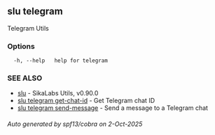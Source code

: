 ## slu telegram

Telegram Utils

### Options

```
  -h, --help   help for telegram
```

### SEE ALSO

* [slu](slu.md)	 - SikaLabs Utils, v0.90.0
* [slu telegram get-chat-id](slu_telegram_get-chat-id.md)	 - Get Telegram chat ID
* [slu telegram send-message](slu_telegram_send-message.md)	 - Send a message to a Telegram chat

###### Auto generated by spf13/cobra on 2-Oct-2025
